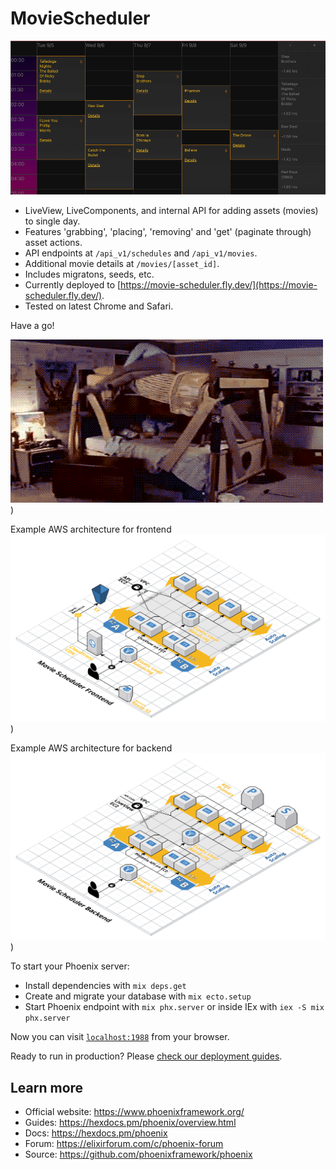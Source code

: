 # MovieScheduler

![alt text](https://github.com/dukeweezo/movie-scheduler/blob/master/github-assets/1.png?raw=true)

  * LiveView, LiveComponents, and internal API for adding assets (movies) to single day.
  * Features 'grabbing', 'placing', 'removing' and 'get' (paginate through) asset actions.
  * API endpoints at `/api_v1/schedules` and `/api_v1/movies`.
  * Additional movie details at `/movies/[asset_id]`.
  * Includes migratons, seeds, etc.
  * Currently deployed to [https://movie-scheduler.fly.dev/](https://movie-scheduler.fly.dev/).
  * Tested on latest Chrome and Safari.

Have a go!

![alt text](https://github.com/dukeweezo/movie-scheduler/blob/master/github-assets/step_bros.gif?raw=true))

Example AWS architecture for frontend
![alt text](https://github.com/dukeweezo/movie-scheduler/blob/master/github-assets/architecture-1-whitebg.png))

Example AWS architecture for backend
![alt text](https://github.com/dukeweezo/movie-scheduler/blob/master/github-assets/architecture-2-whitebg.png))

To start your Phoenix server:

  * Install dependencies with `mix deps.get`
  * Create and migrate your database with `mix ecto.setup`
  * Start Phoenix endpoint with `mix phx.server` or inside IEx with `iex -S mix phx.server`

Now you can visit [`localhost:1988`](http://localhost:1988) from your browser.

Ready to run in production? Please [check our deployment guides](https://hexdocs.pm/phoenix/deployment.html).

## Learn more

  * Official website: https://www.phoenixframework.org/
  * Guides: https://hexdocs.pm/phoenix/overview.html
  * Docs: https://hexdocs.pm/phoenix
  * Forum: https://elixirforum.com/c/phoenix-forum
  * Source: https://github.com/phoenixframework/phoenix
